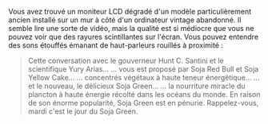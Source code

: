 Vous avez trouvé un moniteur LCD dégradé d'un modèle particulièrement ancien installé sur un mur à côté d'un ordinateur vintage abandonné.
Il semble lire une sorte de vidéo, mais la qualité est si médiocre que vous ne pouvez voir que des rayures scintillantes sur l'écran.
Vous pouvez entendre des sons étouffés émanant de haut-parleurs rouillés à proximité :

> Cette conversation avec le gouverneur Hunt C. Santini et le scientifique Yury Arias...
> ... vous est proposé par Soja Red Bull et Soja Yellow Cake...
> ... concentrés végétaux à haute teneur énergétique...
> ... et le nouveau, le délicieux Soja Green...
> ... la nourriture miracle du plancton à haute énergie récolté dans les océans du monde.
> En raison de son énorme popularité, Soja Green est en pénurie.
> Rappelez-vous, mardi c'est le jour du Soja Green.
